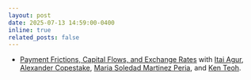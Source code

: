 ```yaml
---
layout: post
date: 2025-07-13 14:59:00-0400
inline: true
related_posts: false
---
```


- [Payment Frictions, Capital Flows, and Exchange Rates](https://www.imf.org/en/Publications/WP/Issues/2025/08/29/Payment-Frictions-Capital-Flows-and-Exchange-Rates-569917) with [Itai Agur](https://itaiagur.weebly.com/), [Alexander Copestake](https://copestake.info/), [Maria Soledad Martinez Peria](https://www.imf.org/en/Research/Researcher-CV/Author/Martinez-Peria-Maria?AuthID=272#Background), and [Ken Teoh](https://sites.google.com/view/kenteoh/about).

